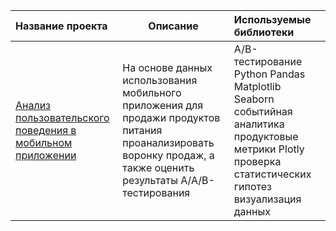  | Название проекта  | Описание | Используемые библиотеки |
| :-------------------- | --------------------- |:---------------------------|
| [Анализ пользовательского поведения в мобильном приложении](https://github.com/Gladkikhao/myprojects2022/tree/main/Анализ%20пользовательского%20поведения%20в%20мобильном%20приложении) | На основе данных использования мобильного приложения для продажи продуктов питания проанализировать воронку продаж, а также оценить результаты A/A/B-тестирования  | A/B-тестирование Python Pandas Matplotlib Seaborn событийная аналитика продуктовые метрики Plotly проверка статистических гипотез визуализация данных|
